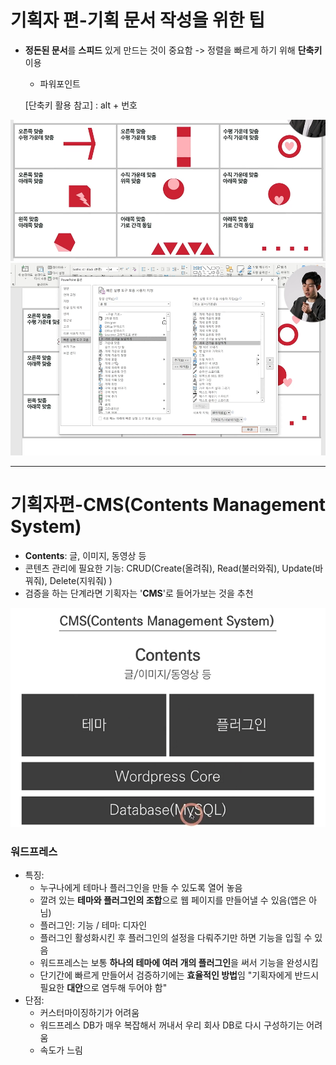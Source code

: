 # 기획자 편-기획 문서 작성을 위한 팁
- **정돈된 문서**를 **스피드** 있게 만드는 것이 중요함 -> 정렬을 빠르게 하기 위해 **단축키** 이용
  - 파워포인트

  [단축키 활용 참고] : alt + 번호

![img_39.png](images/img_39.png)
![img_40.png](images/img_40.png)

---
# 기획자편-CMS(Contents Management System)
- **Contents**: 글, 이미지, 동영상 등
- 콘텐츠 관리에 필요한 기능: CRUD(Create(올려줘), Read(불러와줘), Update(바꿔줘), Delete(지워줘) )
- 검증을 하는 단계라면 기획자는 '**CMS**'로 들어가보는 것을 추천

![img_41.PNG](images/img_41.PNG)
 
### 워드프레스
- 특징: 
  - 누구나에게 테마나 플러그인을 만들 수 있도록 열어 놓음
  - 깔려 있는 **테마와 플러그인의 조합**으로 웹 페이지를 만들어낼 수 있음(앱은 아님)
  - 플러그인: 기능 / 테마: 디자인
  - 플러그인 활성화시킨 후 플러그인의 설정을 다뤄주기만 하면 기능을 입힐 수 있음
  - 워드프레스는 보통 **하나의 테마에 여러 개의 플러그인**을 써서 기능을 완성시킴
  - 단기간에 빠르게 만들어서 검증하기에는 **효율적인 방법**임 "기획자에게 반드시 필요한 **대안**으로 염두해 두어야 함"
- 단점:
  - 커스터마이징하기가 어려움 
  - 워드프레스 DB가 매우 복잡해서 꺼내서 우리 회사 DB로 다시 구성하기는 어려움
  - 속도가 느림
